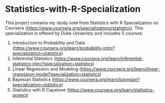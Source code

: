 # Statistics-with-R-Specialization
This project contains my study note from Statistics with R Specialization on Coursera (https://www.coursera.org/specializations/statistics). This specialization is offered by Duke Univeristy and includes 5 courses:
1. Introduction to Probability and Data (https://www.coursera.org/learn/probability-intro?specialization=statistics)
2. Inferential Statistics (https://www.coursera.org/learn/inferential-statistics-intro?specialization=statistics)
3. Linear Regression and Modeling (https://www.coursera.org/learn/linear-regression-model?specialization=statistics)
4. Bayesian Statistics (https://www.coursera.org/learn/bayesian?specialization=statistics)
5. Statistics with R Capstone (https://www.coursera.org/learn/statistics-project)
